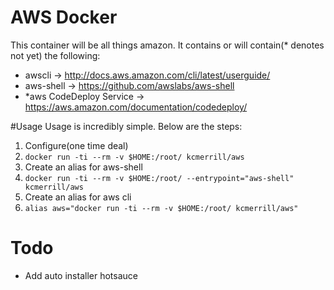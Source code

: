 # AWS Docker
This container will be all things amazon. It contains or will contain(* denotes not yet) the following:
- awscli -> http://docs.aws.amazon.com/cli/latest/userguide/
- aws-shell -> https://github.com/awslabs/aws-shell
- *aws CodeDeploy Service -> https://aws.amazon.com/documentation/codedeploy/

#Usage
Usage is incredibly simple. Below are the steps:

1. Configure(one time deal)
  1. `docker run -ti --rm -v $HOME:/root/ kcmerrill/aws`
2. Create an alias for aws-shell
  2. `docker run -ti --rm -v $HOME:/root/ --entrypoint="aws-shell" kcmerrill/aws`
3. Create an alias for aws cli
  3. `alias aws="docker run -ti --rm -v $HOME:/root/ kcmerrill/aws"`

# Todo
 - Add auto installer hotsauce
